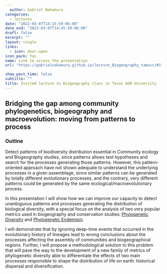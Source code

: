 ```yaml
---
  author: Gabriel Nakamura
categories:
  - lectures
date: "2022-03-07T14:15:59-06:00"
date_end: "2022-03-07T14:45:59-06:00"
draft: false
excerpt: ""
layout: single
links:
  - icon: door-open
icon_pack: fas
name: Link to access the presentation
url: "https://gabrielnakamura.github.io/lecture_Biogeography_tamucc/#1"

show_post_time: false
subtitle: ""
title: Invited lecture to Biogeography class in Texas A&M University
---
```

  
  ## Bridging the gap among community phylogenetics, biogeography and macroevolution: moving from patterns to process
  
  ### Outline
  
  Detect patterns of biodiversity distribution essential in Community
ecology and Biogeography studies, since patterns allows test hypotheses
and search for the processes generating those patterns. However, this
pattern-oriented approach have not shown adequate to understand the
underlying processes in a given assemblage, since similar patterns can
be generated by totally different evolutionary processes, and the
contrary, very different patterns could be generated by the same
ecological/macroevolutionary process.

In this presentation I will show how we can improve our capacity to
detect unanbiguous patterns and processes generating the distribution of
biological diversity, with a special focus on the analysis of two very
popular metrics used in biogeography and conservation studies:
  [Phylogenetic
   Diversity](https://www.sciencedirect.com/science/article/pii/0006320792912013)
and [Phylogenetic
     Endemism](https://onlinelibrary.wiley.com/doi/10.1111/j.1365-294X.2009.04311.x).

I will demonstrate that by ignoring deep-time events that occurred in
the evolutionary history of lineages lead to wrong conclusions about the
processes affecting the assembly of communities and biogeographical
regions. Further, I will propose a methodological solution to this
problem that will pave the way to the development of a new family of
metrics of phylogenetic diversity able to differentiate the effects of
two main processes responsible to shape the distribution of life on
earth: historical dispersal and diversification.
